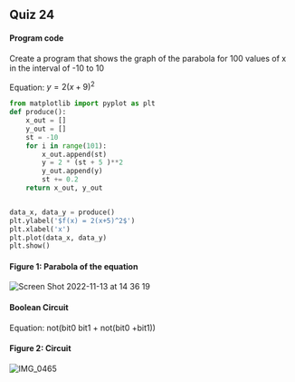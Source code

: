 ## Quiz 24
#### Program code
Create a program that shows the graph of the parabola for 100 values of x in the interval of -10 to 10

Equation: $y = 2 (x + 9)^2$

```.py
from matplotlib import pyplot as plt
def produce():
    x_out = []
    y_out = []
    st = -10
    for i in range(101):
        x_out.append(st)
        y = 2 * (st + 5 )**2
        y_out.append(y)
        st += 0.2
    return x_out, y_out


data_x, data_y = produce()
plt.ylabel('$f(x) = 2(x+5)^2$')
plt.xlabel('x')
plt.plot(data_x, data_y)
plt.show()
```

#### Figure 1: Parabola of the equation 
![Screen Shot 2022-11-13 at 14 36 19](https://user-images.githubusercontent.com/105724334/201507561-802639f4-c333-41e8-b3df-2f23ad418c8a.png)

#### Boolean Circuit 
Equation: not(bit0 bit1 + not(bit0 +bit1))
#### Figure 2: Circuit
![IMG_0465](https://user-images.githubusercontent.com/105724334/201505996-97a30704-b2a4-4502-933c-1d6784844056.jpg)
